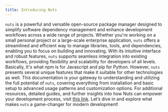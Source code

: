 ```yaml
---
title: Introducing Nuts
---
```


`nuts` is a powerful and versatile open-source package manager designed to simplify software dependency management and enhance development workflows across a wide range of projects. 
Whether you're working on a small personal project or a large-scale enterprise application, `nuts` offers a streamlined and efficient way to manage libraries, tools, and dependencies, enabling you to focus on building and innovating.
With its intuitive interface and robust features, `nuts` supports seamless integration into existing workflows, providing flexibility and scalability for developers of all levels.
Basically, It's what npm is for Javascript and pip for Python. However, `nuts` presents several unique features that make it suitable for other technologies as well. This documentation is your gateway to understanding and utilizing the full potential of `nuts`, covering everything from installation and basic setup to advanced usage patterns and customization options. For additional resources, detailed guides, and further insights into how Nuts can empower your development process, visit [this link](#other-resources).
Let’s dive in and explore what makes `nuts` a game-changer for modern development!
